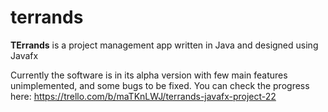 # terrands

**TErrands** is a project management app written in Java and designed using Javafx

Currently the software is in its alpha version with few main features unimplemented, and some bugs to be fixed. You can check the progress here: 
https://trello.com/b/maTKnLWJ/terrands-javafx-project-22
